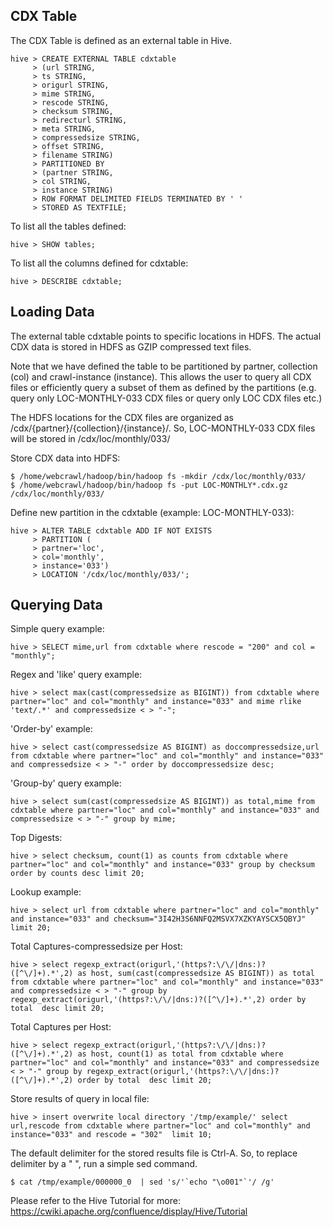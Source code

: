 CDX Table
-------------------------

The CDX Table is defined as an external table in Hive.

```
hive > CREATE EXTERNAL TABLE cdxtable   
     > (url STRING,
     > ts STRING,
     > origurl STRING,
     > mime STRING,
     > rescode STRING,
     > checksum STRING,
     > redirecturl STRING,
     > meta STRING,
     > compressedsize STRING,
     > offset STRING,
     > filename STRING)
     > PARTITIONED BY 
     > (partner STRING,
     > col STRING,
     > instance STRING)
     > ROW FORMAT DELIMITED FIELDS TERMINATED BY ' '
     > STORED AS TEXTFILE;

```

To list all the tables defined:

```
hive > SHOW tables;
```

To list all the columns defined for cdxtable:

```
hive > DESCRIBE cdxtable;
```

Loading Data
------------

The external table cdxtable points to specific locations in HDFS. The actual CDX data is stored in HDFS as GZIP compressed text files. 

Note that we have defined the table to be partitioned by partner, collection (col) and crawl-instance (instance). This allows the user to query all CDX files or efficiently query a subset of them as defined by the partitions (e.g. query only LOC-MONTHLY-033 CDX files or query only LOC CDX files etc.)

The HDFS locations for the CDX files are organized as /cdx/{partner}/{collection}/{instance}/. So, LOC-MONTHLY-033 CDX files will be stored in /cdx/loc/monthly/033/


Store CDX data into HDFS:

```
$ /home/webcrawl/hadoop/bin/hadoop fs -mkdir /cdx/loc/monthly/033/
$ /home/webcrawl/hadoop/bin/hadoop fs -put LOC-MONTHLY*.cdx.gz /cdx/loc/monthly/033/
```

Define new partition in the cdxtable (example: LOC-MONTHLY-033):

```
hive > ALTER TABLE cdxtable ADD IF NOT EXISTS
     > PARTITION (
     > partner='loc',
     > col='monthly',
     > instance='033')
     > LOCATION '/cdx/loc/monthly/033/';

```

Querying Data
-------------

Simple query example:

```
hive > SELECT mime,url from cdxtable where rescode = "200" and col = "monthly";
```

Regex and 'like' query example:

```
hive > select max(cast(compressedsize as BIGINT)) from cdxtable where partner="loc" and col="monthly" and instance="033" and mime rlike 'text/.*' and compressedsize < > "-";
```

'Order-by' example:

```
hive > select cast(compressedsize AS BIGINT) as doccompressedsize,url from cdxtable where partner="loc" and col="monthly" and instance="033" and compressedsize < > "-" order by doccompressedsize desc;
```

'Group-by' query example:

```
hive > select sum(cast(compressedsize AS BIGINT)) as total,mime from cdxtable where partner="loc" and col="monthly" and instance="033" and compressedsize < > "-" group by mime;
```

Top Digests:

```
hive > select checksum, count(1) as counts from cdxtable where partner="loc" and col="monthly" and instance="033" group by checksum order by counts desc limit 20;
```

Lookup example:

```
hive > select url from cdxtable where partner="loc" and col="monthly" and instance="033" and checksum="3I42H3S6NNFQ2MSVX7XZKYAYSCX5QBYJ" limit 20;
```

Total Captures-compressedsize per Host:

```
hive > select regexp_extract(origurl,'(https?:\/\/|dns:)?([^\/]+).*',2) as host, sum(cast(compressedsize AS BIGINT)) as total from cdxtable where partner="loc" and col="monthly" and instance="033" and compressedsize < > "-" group by regexp_extract(origurl,'(https?:\/\/|dns:)?([^\/]+).*',2) order by total  desc limit 20;
```

Total Captures per Host:

```
hive > select regexp_extract(origurl,'(https?:\/\/|dns:)?([^\/]+).*',2) as host, count(1) as total from cdxtable where partner="loc" and col="monthly" and instance="033" and compressedsize < > "-" group by regexp_extract(origurl,'(https?:\/\/|dns:)?([^\/]+).*',2) order by total  desc limit 20;
```

Store results of query in local file:

```
hive > insert overwrite local directory '/tmp/example/' select url,rescode from cdxtable where partner="loc" and col="monthly" and instance="033" and rescode = "302"  limit 10;
```

The default delimiter for the stored results file is Ctrl-A. So, to replace delimiter by a " ", run a simple sed command.

```
$ cat /tmp/example/000000_0  | sed 's/'`echo "\o001"`'/ /g'
```

Please refer to the Hive Tutorial for more: https://cwiki.apache.org/confluence/display/Hive/Tutorial
